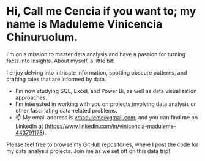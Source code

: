  # Hi, Call me Cencia if you want to; my name is Maduleme Vinicencia Chinuruolum.

I'm on a mission to master data analysis and have a passion for turning facts into insights. About myself, a little bit:

I enjoy delving into intricate information, spotting obscure patterns, and crafting tales that are informed by data.
- I'm now studying SQL, Excel, and Power Bi, as well as data visualization approaches.
- I'm interested in working with you on projects involving data analysis or other fascinating data-related problems.
- 📫 My email address is vmaduleme@gmail.com, and you can find me on LinkedIn at (https://www.linkedin.com/in/vinicencia-maduleme-443791178).

Please feel free to browse my GitHub repositories, where I post the code for my data analysis projects. Join me as we set off on this data trip!



